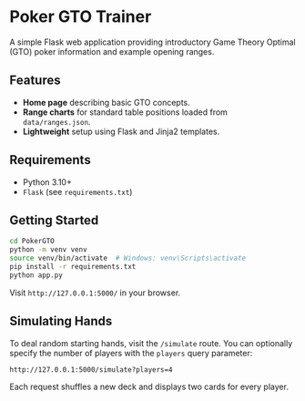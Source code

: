 # Poker GTO Trainer

A simple Flask web application providing introductory Game Theory Optimal (GTO) poker information and example opening ranges.

## Features

* **Home page** describing basic GTO concepts.
* **Range charts** for standard table positions loaded from `data/ranges.json`.
* **Lightweight** setup using Flask and Jinja2 templates.

## Requirements

* Python 3.10+
* `Flask` (see `requirements.txt`)

## Getting Started

```bash
cd PokerGTO
python -m venv venv
source venv/bin/activate  # Windows: venv\Scripts\activate
pip install -r requirements.txt
python app.py
```

Visit `http://127.0.0.1:5000/` in your browser.

## Simulating Hands

To deal random starting hands, visit the `/simulate` route. You can optionally
specify the number of players with the `players` query parameter:

```
http://127.0.0.1:5000/simulate?players=4
```

Each request shuffles a new deck and displays two cards for every player.
